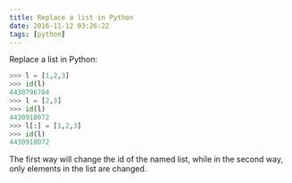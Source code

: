 ```yaml
---
title: Replace a list in Python
date: 2016-11-12 03:26:22
tags: [python]
---
```

Replace a list in Python:
```python
>>> l = [1,2,3]
>>> id(l)
4430796704
>>> l = [2,3]
>>> id(l)
4430918072
>>> l[:] = [1,2,3]
>>> id(l)
4430918072
```
The first way will change the id of the named list, while in the second way, only elements in the list are changed.

